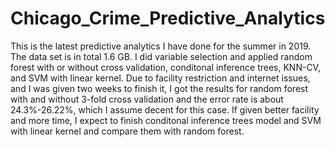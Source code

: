 # Chicago_Crime_Predictive_Analytics
This is the latest predictive analytics I have done for the summer in 2019. 
The data set is in total 1.6 GB. I did variable selection and applied random forest with or without cross validation,
conditonal inference trees, KNN-CV, and SVM with linear kernel. Due to facility restriction and internet issues, and I was
given two weeks to finish it, I got the results for random forest with and without 3-fold cross validation and the error rate
is about 24.3%-26.22%, which I assume decent for this case. If given better facility and more time, I expect to finish conditonal 
inference trees model and SVM with linear kernel and compare them with random forest. 
